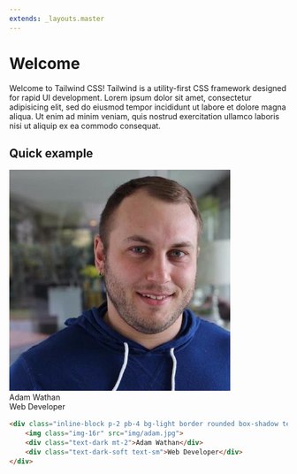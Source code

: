 ```yaml
---
extends: _layouts.master
---
```


# Welcome

Welcome to Tailwind CSS! Tailwind is a utility-first CSS framework designed for rapid UI development. Lorem ipsum dolor sit amet, consectetur adipisicing elit, sed do eiusmod tempor incididunt ut labore et dolore magna aliqua. Ut enim ad minim veniam, quis nostrud exercitation ullamco laboris nisi ut aliquip ex ea commodo consequat.

## Quick example

<div class="inline-block p-2 pb-4 bg-light border rounded box-shadow text-center">
    <img class="img-16r" src="img/adam.jpg">
    <div class="text-dark mt-2">Adam Wathan</div>
    <div class="text-dark-soft text-sm">Web Developer</div>
</div>

```html
<div class="inline-block p-2 pb-4 bg-light border rounded box-shadow text-center">
    <img class="img-16r" src="img/adam.jpg">
    <div class="text-dark mt-2">Adam Wathan</div>
    <div class="text-dark-soft text-sm">Web Developer</div>
</div>
```
